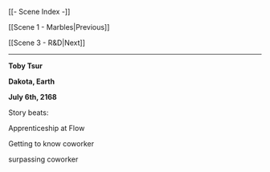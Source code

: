 [[- Scene Index -]]

[[Scene 1 - Marbles|Previous]]

[[Scene 3 - R&D|Next]]

---

**Toby Tsur**

**Dakota, Earth**

**July 6th, 2168**

Story beats:

Apprenticeship at Flow

Getting to know coworker

surpassing coworker

